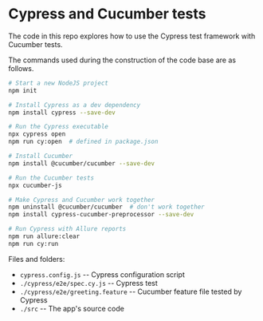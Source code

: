 # Cypress and Cucumber tests

The code in this repo explores how to use the Cypress test framework with Cucumber tests.

The commands used during the construction of the code base are as follows.

```bash
# Start a new NodeJS project
npm init

# Install Cypress as a dev dependency
npm install cypress --save-dev

# Run the Cypress executable
npx cypress open
npm run cy:open  # defined in package.json

# Install Cucumber
npm install @cucumber/cucumber --save-dev

# Run the Cucumber tests
npx cucumber-js

# Make Cypress and Cucumber work together
npm uninstall @cucumber/cucumber  # don't work together
npm install cypress-cucumber-preprocessor --save-dev

# Run Cypress with Allure reports
npm run allure:clear
npm run cy:run
```

Files and folders:

* `cypress.config.js` -- Cypress configuration script
* `./cypress/e2e/spec.cy.js` -- Cypress test
* `./cypress/e2e/greeting.feature` -- Cucumber feature file tested by Cypress
* `./src` -- The app's source code